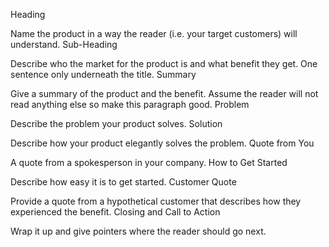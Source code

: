 Heading

Name the product in a way the reader (i.e. your target customers) will understand.
Sub-Heading

Describe who the market for the product is and what benefit they get. One sentence only underneath the title.
Summary

Give a summary of the product and the benefit. Assume the reader will not read anything else so make this paragraph good.
Problem

Describe the problem your product solves.
Solution

Describe how your product elegantly solves the problem.
Quote from You

A quote from a spokesperson in your company.
How to Get Started

Describe how easy it is to get started.
Customer Quote

Provide a quote from a hypothetical customer that describes how they experienced the benefit.
Closing and Call to Action

Wrap it up and give pointers where the reader should go next.
